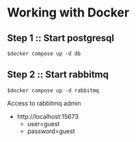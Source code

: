 # Working with Docker

## Step 1 :: Start postgresql
```
$docker compose up -d db
```

## Step 2 :: Start rabbitmq
```
$docker compose up -d rabbitmq
```

Access to rabbitmq admin
* http://localhost:15673
  * user=guest
  * password=guest